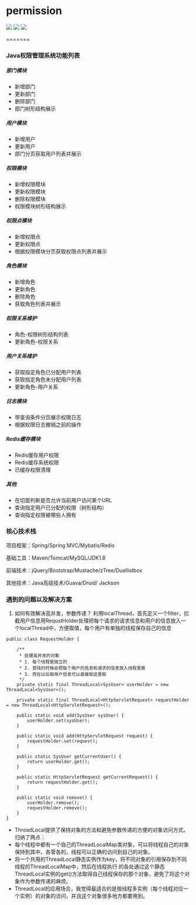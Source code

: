 # permission
![](https://img.shields.io/badge/License-Apache-green.svg)
![](https://img.shields.io/badge/maven-v4.0.0-blue.svg)
![](https://img.shields.io/badge/springframework-v4.0.0-orange.svg)

=======

### Java权限管理系统功能列表

#####  部门模块
- 新增部门
- 更新部门
- 删除部门
- 部门树形结构展示

##### 用户模块
- 新增用户
- 更新用户
- 部门分页获取用户列表并展示

##### 权限模块
- 新增权限模块
- 更新权限模块
- 删除权限模块
- 权限模块树形结构展示

##### 权限点模块
- 新增权限点
- 更新权限点
- 根据权限模块分页获取权限点列表并展示
##### 角色模块
- 新增角色
- 更新角色
- 删除角色
- 获取角色列表并展示
##### 权限关系维护
- 角色-权限树形结构列表
- 更新角色-权限关系
##### 用户关系维护
- 获取指定角色已分配用户列表
- 获取指定角色未分配用户列表
- 更新角色-用户关系
##### 日志模块
- 带查询条件分页展示权限日志
- 根据权限日志撤销之前的操作
##### Redis缓存模块
- Redis缓存用户权限
- Redis缓存系统权限
- 已缓存权限清理
##### 其他
- 在切面判断是否允许当前用户访问某个URL
- 查询指定用户已分配的权限（树形结构）
- 查询指定权限被哪些人拥有

### 核心技术栈
项目框架：Spring/Spring MVC/Mybatis/Redis

基础工具：Maven/Tomcat/MySQL/JDK1.8

前端技术：jQuery/Bootstrap/Mustache/zTree/Duallistbox

其他技术：Java高级技术/Guava/Druid/ Jackson

### 遇到的问题以及解决方案
1. 如何有效解决高并发，参数传递？
利用localThread，首先定义一个filter，拦截用户信息用RequstHolder处理把每个请求的请求信息和用户的信息放入一个localThread中，方便取值，每个用户有单独的线程保存自己的信息
```
public class RequestHolder {

    /**
     * 处理高并发的对象
     * 1. 每个线程是独立的
     * 2. 登陆的时候会把每个用户的信息和请求的信息放入线程里面
     * 3. 而在以后取用户信息可以直接取这里取
     */
    private static final ThreadLocal<SysUser> userHolder = new ThreadLocal<SysUser>();

    private static final ThreadLocal<HttpServletRequest> requestHolder = new ThreadLocal<HttpServletRequest>();

    public static void add(SysUser sysUser) {
        userHolder.set(sysUser);
    }

    public static void add(HttpServletRequest request) {
        requestHolder.set(request);
    }

    public static SysUser getCurrentUser() {
        return userHolder.get();
    }

    public static HttpServletRequest getCurrentRequest() {
        return requestHolder.get();
    }

    public static void remove() {
        userHolder.remove();
        requestHolder.remove();
    }
}
```
- ThreadLocal提供了保持对象的方法和避免参数传递的方便的对象访问方式。归纳了两点：
- 每个线程中都有一个自己的ThreadLocalMap类对象，可以将线程自己的对象保持到其中，各管各的，线程可以正确的访问到自己的对象。
- 将一个共用的ThreadLocal静态实例作为key，将不同对象的引用保存到不同线程的ThreadLocalMap中，然后在线程执行
的各处通过这个静态ThreadLocal实例的get()方法取得自己线程保存的那个对象，避免了将这个对象作为参数传递的麻烦。
- ThreadLocal的应用场合，我觉得最适合的是按线程多实例（每个线程对应一个实例）的对象的访问，并且这个对象很多地方都要用到。